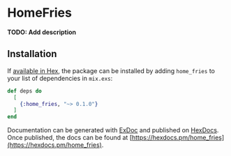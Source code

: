 # HomeFries

**TODO: Add description**

## Installation

If [available in Hex](https://hex.pm/docs/publish), the package can be installed
by adding `home_fries` to your list of dependencies in `mix.exs`:

```elixir
def deps do
  [
    {:home_fries, "~> 0.1.0"}
  ]
end
```

Documentation can be generated with [ExDoc](https://github.com/elixir-lang/ex_doc)
and published on [HexDocs](https://hexdocs.pm). Once published, the docs can
be found at [https://hexdocs.pm/home_fries](https://hexdocs.pm/home_fries).

